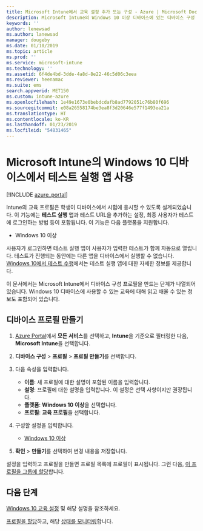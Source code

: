 ```yaml
---
title: Microsoft Intune에서 교육 설정 추가 또는 구성 - Azure | Microsoft Docs
description: Microsoft Intune의 Windows 10 이상 디바이스에 있는 디바이스 구성 프로필에서 테스트 실행 앱을 사용합니다. 교육 설정을 사용하여 구성 프로필을 만들고, 테스트 앱 URL을 입력하고, 어떻게 사용자 로그인하는 방법을 선택하고, 테스트 중에 화면을 모니터링하고, 테스트 중에 텍스트 제안을 허용 또는 방지합니다.
keywords: ''
author: lenewsad
ms.author: lanewsad
manager: dougeby
ms.date: 01/10/2019
ms.topic: article
ms.prod: ''
ms.service: microsoft-intune
ms.technology: ''
ms.assetid: 6f4de4bd-3dde-4a8d-8e22-46c5d06c3eea
ms.reviewer: heenamac
ms.suite: ems
search.appverid: MET150
ms.custom: intune-azure
ms.openlocfilehash: 1e49e1673e0bebdcdafb8ad7792051c76b80f696
ms.sourcegitcommit: e08a26558174be3ea8f3d20646e577f1493ea21a
ms.translationtype: HT
ms.contentlocale: ko-KR
ms.lasthandoff: 01/23/2019
ms.locfileid: "54831465"
---
```

# <a name="use-the-take-a-test-app-on-windows-10-devices-in-microsoft-intune"></a>Microsoft Intune의 Windows 10 디바이스에서 테스트 실행 앱 사용

[!INCLUDE [azure_portal](./includes/azure_portal.md)]

Intune의 교육 프로필은 학생이 디바이스에서 시험에 응시할 수 있도록 설계되었습니다. 이 기능에는 **테스트 실행** 앱과 테스트 URL을 추가하는 설정, 최종 사용자가 테스트에 로그인하는 방법 등이 포함됩니다. 이 기능은 다음 플랫폼을 지원합니다.

- Windows 10 이상

사용자가 로그인하면 테스트 실행 앱이 사용자가 입력한 테스트가 함께 자동으로 열립니다. 테스트가 진행되는 동안에는 다른 앱을 디바이스에서 실행할 수 없습니다. [Windows 10에서 테스트 수행](https://docs.microsoft.com/education/windows/take-tests-in-windows-10)에서는 테스트 실행 앱에 대한 자세한 정보를 제공합니다.

이 문서에서는 Microsoft Intune에서 디바이스 구성 프로필을 만드는 단계가 나열되어 있습니다. Windows 10 디바이스에 사용할 수 있는 교육에 대해 읽고 배울 수 있는 정보도 포함되어 있습니다.

## <a name="create-a-device-profile"></a>디바이스 프로필 만들기

1. [Azure Portal](https://portal.azure.com)에서 **모든 서비스**를 선택하고, **Intune**을 기준으로 필터링한 다음, **Microsoft Intune**을 선택합니다.
2. **디바이스 구성** > **프로필** > **프로필 만들기**를 선택합니다.
3. 다음 속성을 입력합니다.

    - **이름**: 새 프로필에 대한 설명이 포함된 이름을 입력합니다.
    - **설명**: 프로필에 대한 설명을 입력합니다. 이 설정은 선택 사항이지만 권장됩니다.
    - **플랫폼**: **Windows 10 이상**을 선택합니다.
    - **프로필**: **교육 프로필**을 선택합니다.

4. 구성할 설정을 입력합니다.

    - [Windows 10 이상](education-settings-windows.md)

5. **확인** > **만들기**를 선택하여 변경 내용을 저장합니다.

설정을 입력하고 프로필을 만들면 프로필 목록에 프로필이 표시됩니다. 그런 다음, [이 프로필을 그룹에 할당](device-profile-assign.md)합니다.

## <a name="next-steps"></a>다음 단계

[Windows 10 교육 설정](education-settings-windows.md) 및 해당 설명을 참조하세요.

[프로필을 할당](device-profile-assign.md)하고, 해당 [상태를 모니터링](device-profile-monitor.md)합니다.